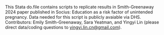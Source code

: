 This Stata do.file contains scripts to replicate results in Smith-Greenaway 2024 paper published in Socius: Education as a risk factor of unintended pregnancy. Data needed for this script is publicly avaiable via DHS. Contributors: Emily Smith-Greenaway, Sara Yeatman, and Yingyi Lin (please direct data/coding questions to yingyi.lin.cn@gmail.com). 
